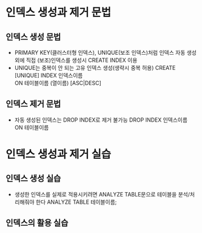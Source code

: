 # 인덱스 생성과 제거 문법

## 인덱스 생성 문법
* PRIMARY KEY(클러스터형 인덱스), UNIQUE(보조 인덱스)처럼 인덱스 자동 생성 외에 직접 (보조)인덱스를 생성시 CREATE INDEX 이용
* UNIQUE는 중복이 안 되는 고유 인덱스 생성(생략시 중복 허용)
CREATE [UNIQUE] INDEX 인덱스이름<br>
  ON 테이블이름 (열이름) [ASC|DESC]<br>
  
## 인덱스 제거 문법
* 자동 생성된 인덱스는 DROP INDEX로 제거 불가능
DROP INDEX 인덱스이름<br>
  ON 테이블이름<br>
  
# 인덱스 생성과 제거 실습

## 인덱스 생성 실습
* 생성한 인덱스를 실제로 적용시키려면 ANALYZE TABLE문으로 테이블을 분석/처리해줘야 한다
ANALYZE TABLE 테이블이름;

## 인덱스의 활용 실습

